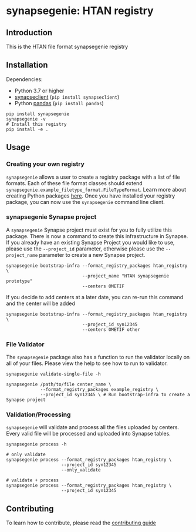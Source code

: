 # synapsegenie: HTAN registry

## Introduction

This is the HTAN file format synapsegenie registry

## Installation

Dependencies:
- Python 3.7 or higher
- [synapseclient](http://python-docs.synapse.org) (`pip install synapseclient`)
- Python [pandas](http://pandas.pydata.org) (`pip install pandas`)

```
pip install synapsegenie
synapsegenie -v
# Install this registry
pip install -e .
```

## Usage

### Creating your own registry
`synapsegenie` allows a user to create a registry package with a list of file formats.  Each of these file format classes should extend `synapsegenie.example_filetype_format.FileTypeFormat`.  Learn more about creating Python packages [here](https://packaging.python.org/tutorials/packaging-projects/).  Once you have installed your registry package, you can now use the `synapsegenie` command line client.

### synapsegenie Synapse project
A `synapsegenie` Synapse project must exist for you to fully utilize this package.  There is now a command to create this infrastructure in Synapse.  If you already have an existing Synapse Project you would like to use, please use the `--project_id` parameter, otherwise please use the `--project_name` parameter to create a new Synapse project.

```
synapsegenie bootstrap-infra --format_registry_packages htan_registry \
                             --project_name "HTAN synapsegenie prototype"
                             --centers OMETIF
```

If you decide to add centers at a later date, you can re-run this command and the center will be added

```
synapsegenie bootstrap-infra --format_registry_packages htan_registry \
                             --project_id syn12345
                             --centers OMETIF other
```

### File Validator
The `synapsegenie` package also has a function to run the validator locally on all of your files. Please view the help to see how to run to validator.

```
synapsegenie validate-single-file -h

synapsegenie /path/to/file center_name \
             --format_registry_packages example_registry \
             --project_id syn12345 \ # Run bootstrap-infra to create a Synapse project
```

### Validation/Processing
`synapsegenie` will validate and process all the files uploaded by centers.  Every valid file will be processed and uploaded into Synapse tables.

```
synapsegenie process -h

# only validate
synapsegenie process --format_registry_packages htan_registry \
                     --project_id syn12345
                     --only_validate

# validate + process
synapsegenie process --format_registry_packages htan_registry \
                     --project_id syn12345
```

## Contributing

To learn how to contribute, please read the [contributing guide](CONTRIBUTING.md)
